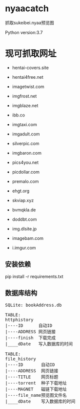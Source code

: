 # nyaacatch

抓取sukeibei.nyaa预览图

Python version:3.7

# 现可抓取网址

* hentai-covers.site

* hentai4free.net
* imagetwist.com

* imgfrost.net
* imgblaze.net

* ibb.co

* imgtaxi.com
* imgadult.com

* silverpic.com
* imgbaron.com
* pics4you.net
* picdollar.com
* premalo.com

* ehgt.org
* skviap.xyz
* bvmqkla.de
* doddbt.com
* img.dlsite.jp
* imagebam.com
* i.imgur.com

## 安装依赖

pip install -r requirements.txt

## 数据库结构
<pre>
SQLite: bookAddress.db

TABLE:
httphistory
|----ID      自动ID
|----ADDRESS 网页链接
|----finish  下载完成
|____dDate   写入数据库的时间

TABLE:
file_history
|----ID       自动ID
|----ADDRESS  网页链接
|----TITLE    网页标题
|----torrent  种子下载地址
|----MAGNET   磁链下载地址
|----file_name预览图文件名
|____dDate    写入数据库的时间
</pre

## 使用方法

开启socks代理方法:修改Utils.py中的proxyON为True

* 抓取Anime
  * python main.py 1
* 抓取Doujinshi
  * python main.py.py 2
* 抓取Games
  * python main.py.py 3
* 抓取Manga
  * python main.py.py 4
* 抓取Picture
  * python main.py.py 5
* 抓取Photo
  * python main.py.py 5

